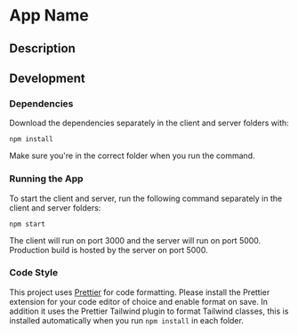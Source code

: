 # App Name
## Description

## Development
### Dependencies
Download the dependencies separately in the client and server folders with:

```npm install```

Make sure you're in the correct folder when you run the command.

### Running the App
To start the client and server, run the following command separately in the client and server folders:

```npm start```

The client will run on port 3000 and the server will run on port 5000. Production build is hosted by the server on port 5000.

### Code Style
This project uses [Prettier](https://prettier.io/) for code formatting. Please install the Prettier extension for your code editor of choice and enable format on save. In addition it uses the Prettier Tailwind plugin to format Tailwind classes, this is installed automatically when you run `npm install` in each folder.
